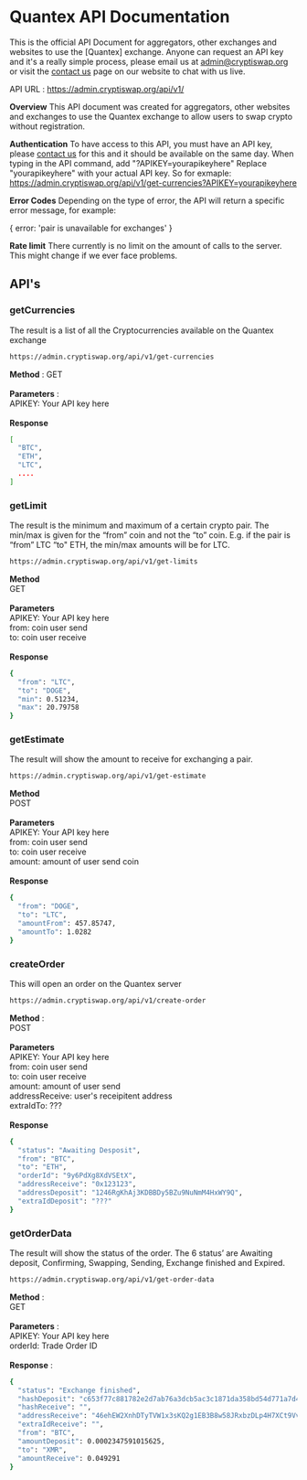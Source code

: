 # Quantex API Documentation
This is the official API Document for aggregators, other exchanges and websites to use the [Quantex] exchange. Anyone can request an API key and it's a really simple process, please email us at admin@cryptiswap.org or visit the [contact us] page on our website to chat with us live.

[Cryptiswap]: https://cryptiswap.org/
[contact us]: https://cryptiswap.org/contact

API URL : https://admin.cryptiswap.org/api/v1/

**Overview**
This API document was created for aggregators, other websites and exchanges to use the Quantex exchange to allow users to swap crypto without registration.

**Authentication**
To have access to this API, you must have an API key, please [contact us] for this and it should be available on the same day. When typing in the API command, add "?APIKEY=yourapikeyhere" Replace "yourapikeyhere" with your actual API key. So for exmaple: https://admin.cryptiswap.org/api/v1/get-currencies?APIKEY=yourapikeyhere

**Error Codes**
Depending on the type of error, the API will return a specific error message, for example:

{ error: 'pair is unavailable for exchanges' }

**Rate limit**
There currently is no limit on the amount of calls to the server. This might change if we ever face problems.

## API's
### getCurrencies
The result is a list of all the Cryptocurrencies available on the Quantex exchange
```bash
https://admin.cryptiswap.org/api/v1/get-currencies
```
**Method** : GET <br />
<br />
**Parameters** : <br />
APIKEY: Your API key here <br />
<br />
**Response** <br />
```bash
[
  "BTC",
  "ETH",
  "LTC",
  ....
]
```
### getLimit
The result is the minimum and maximum of a certain crypto pair. The min/max is given for the “from” coin and not the “to” coin. E.g. if the pair is “from” LTC “to" ETH, the min/max amounts will be for LTC.
```bash
https://admin.cryptiswap.org/api/v1/get-limits
```
**Method** <br /> 
GET <br />
<br />
**Parameters** <br />
APIKEY: Your API key here <br />
from: coin user send <br />
to: coin user receive <br />
<br />
**Response** <br />
```bash
{
  "from": "LTC",
  "to": "DOGE",
  "min": 0.51234,
  "max": 20.79758
}
```
### getEstimate
The result will show the amount to receive for exchanging a pair.
```bash
https://admin.cryptiswap.org/api/v1/get-estimate
```
**Method** <br />
POST <br />
<br />
**Parameters** <br />
APIKEY: Your API key here <br />
from: coin user send <br />
to: coin user receive <br />
amount:  amount of user send coin <br />
<br />
**Response** <br />
```bash
{
  "from": "DOGE",
  "to": "LTC",
  "amountFrom": 457.85747,
  "amountTo": 1.0282
}
```
### createOrder
This will open an order on the Quantex server
```bash
https://admin.cryptiswap.org/api/v1/create-order
```
**Method** : <br />
POST <br />
<br />
**Parameters**<br />
APIKEY: Your API key here <br />
from: coin user send <br />
to: coin user receive <br />
amount: amount of user send <br />
addressReceive: user's receipitent address <br />
extraIdTo: ??? <br />
<br />
**Response** <br />
```bash
{
  "status": "Awaiting Desposit",
  "from": "BTC",
  "to": "ETH",
  "orderId": "9y6PdXg8XdVSEtX",
  "addressReceive": "0x123123",
  "addressDeposit": "1246RgKhAj3KDBBDy5BZu9NuNmM4HxWY9Q",
  "extraIdDeposit": "???"
}
```
### getOrderData
The result will show the status of the order. The 6 status’ are Awaiting deposit, Confirming, Swapping, Sending, Exchange finished and Expired.
```bash
https://admin.cryptiswap.org/api/v1/get-order-data
```

**Method** : <br />
GET <br />
<br />
**Parameters** : <br />
APIKEY: Your API key here <br />
orderId: Trade Order ID <br />
<br />
**Response** : <br />
```bash
{
  "status": "Exchange finished",
  "hashDeposit": "c653f77c881782e2d7ab76a3dcb5ac3c1871da358bd54d771a7d4c6910a7ba22",
  "hashReceive": "",
  "addressReceive": "46ehEW2XnhDTyTVW1x3sKQ2g1EB3B8w58JRxbzDLp4H7XCt9Vv2tL1vQaKWs5ZWAo3W4AmR7LbRJ6SS1TrjQH6TH3mnrsoT",
  "extraIdReceive": "",
  "from": "BTC",
  "amountDeposit": 0.0002347591015625,
  "to": "XMR",
  "amountReceive": 0.049291
}
```
